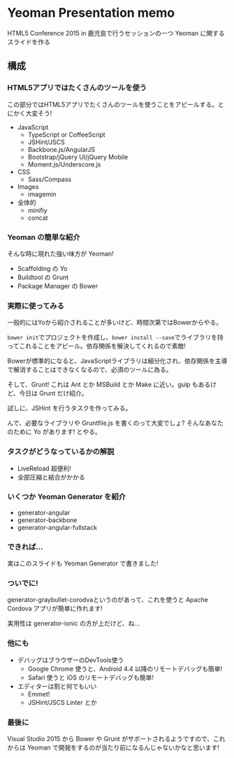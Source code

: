 # Yeoman Presentation memo
HTML5 Conference 2015 in 鹿児島で行うセッションの一つ Yeoman に関するスライドを作る


## 構成


### HTML5アプリではたくさんのツールを使う
この部分ではHTML5アプリでたくさんのツールを使うことをアピールする。とにかく大変そう!

* JavaScript
  - TypeScript or CoffeeScript
  - JSHint/JSCS
  - Backbone.js/AngularJS
  - Bootstrap/jQuery UI/jQuery Mobile
  - Moment.js/Underscore.js
* CSS
  - Sass/Compass
* Images
  - imagemin
* 全体的
  - minifiy
  - concat


### Yeoman の簡単な紹介
そんな時に現れた強い味方が Yeoman!

* Scaffolding の Yo
* Buildtool の Grunt
* Package Manager の Bower


### 実際に使ってみる
一般的にはYoから紹介されることが多いけど、時間次第ではBowerからやる。

`bower init`でプロジェクトを作成し、`bower install --save`でライブラリを持ってこれることをアピール。依存関係を解決してくれるので素敵!

Bowerが標準的になると、JavaScriptライブラリは細分化され、依存関係を主導で解消することはできなくなるので、必須のツールに為る。

そして、Grunt! これは Ant とか MSBuild とか Make に近い。gulp もあるけど、今日は Grunt だけ紹介。

試しに、JSHint を行うタスクを作ってみる。

んで、必要なライブラリや Gruntfile.js を書くのって大変でしょ? そんなあなたのために Yo があります! とやる。


### タスクがどうなっているかの解説
* LiveReload 超便利!
* 全部圧縮と結合がかかる


### いくつか Yeoman Generator を紹介
* generator-angular
* generator-backbone
* generator-angular-fullstack


### できれば...
実はこのスライドも Yeoman Generator で書きました!


### ついでに!
generator-graybullet-corodvaというのがあって、これを使うと Apache Cordova アプリが簡単に作れます!

実用性は generator-ionic の方が上だけど、ね...


### 他にも
* デバッグはブラウザーのDevTools使う
  - Google Chrome 使うと、Android 4.4 以降のリモートデバッグも簡単!
  - Safari 使うと iOS のリモートデバッグも簡単!
* エディターは割と何でもいい
  - Emmet!
  - JSHint/JSCS Linter とか


### 最後に
Visual Studio 2015 から Bower や Grunt がサポートされるようですので、これからは Yeoman で開発をするのが当たり前になるんじゃないかなと思います!